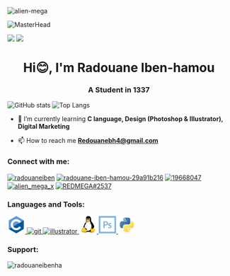 <p align="left"> <img src="https://komarev.com/ghpvc/?username=alien-mega&label=Profile%20views&color=0e75b6&style=flat" alt="alien-mega" /> </p>

![MasterHead](http://wallup.net/wp-content/uploads/2016/01/256678-stars-galaxy.jpg)

<img width="350" src="https://i.pinimg.com/originals/e4/26/70/e426702edf874b181aced1e2fa5c6cde.gif"> <img width="650" src="https://github.com/Alien-MEGA/Alien-MEGA/blob/main/redred.svg"/>

<h1 align="center">Hi😊, I'm Radouane Iben-hamou</h1>
<h3 align="center">A Student in 1337</h3>

![GitHub stats](https://github-readme-stats.vercel.app/api?username=Alien-MEGA&show_icons=true&theme=codeSTACKr)
![Top Langs](https://github-readme-stats.vercel.app/api/top-langs/?username=Alien-MEGA&theme=codeSTACKr)


- 🌱 I’m currently learning **C language, Design (Photoshop & Illustrator), Digital Marketing**

- 📫 How to reach me **Redouanebh4@gmail.com**

<h3 align="left">Connect with me:</h3>
<p align="left">
<a href="https://twitter.com/radouaneiben" target="blank"><img align="center" src="https://raw.githubusercontent.com/rahuldkjain/github-profile-readme-generator/master/src/images/icons/Social/twitter.svg" alt="radouaneiben" height="30" width="40" /></a>
<a href="https://linkedin.com/in/radouane-iben-hamou-29a91b216" target="blank"><img align="center" src="https://raw.githubusercontent.com/rahuldkjain/github-profile-readme-generator/master/src/images/icons/Social/linked-in-alt.svg" alt="radouane-iben-hamou-29a91b216" height="30" width="40" /></a>
<a href="https://stackoverflow.com/users/19668047" target="blank"><img align="center" src="https://raw.githubusercontent.com/rahuldkjain/github-profile-readme-generator/master/src/images/icons/Social/stack-overflow.svg" alt="19668047" height="30" width="40" /></a>
<a href="https://instagram.com/alien_mega_x" target="blank"><img align="center" src="https://raw.githubusercontent.com/rahuldkjain/github-profile-readme-generator/master/src/images/icons/Social/instagram.svg" alt="alien_mega_x" height="30" width="40" /></a>
<a href="https://discord.gg/REDMEGA#2537" target="blank"><img align="center" src="https://raw.githubusercontent.com/rahuldkjain/github-profile-readme-generator/master/src/images/icons/Social/discord.svg" alt="REDMEGA#2537" height="30" width="40" /></a>
</p>

<h3 align="left">Languages and Tools:</h3>
<p align="left"> <a href="https://www.cprogramming.com/" target="_blank" rel="noreferrer"> <img src="https://raw.githubusercontent.com/devicons/devicon/master/icons/c/c-original.svg" alt="c" width="40" height="40"/> </a> <a href="https://git-scm.com/" target="_blank" rel="noreferrer"> <img src="https://www.vectorlogo.zone/logos/git-scm/git-scm-icon.svg" alt="git" width="40" height="40"/> </a> <a href="https://www.adobe.com/in/products/illustrator.html" target="_blank" rel="noreferrer"> <img src="https://www.vectorlogo.zone/logos/adobe_illustrator/adobe_illustrator-icon.svg" alt="illustrator" width="40" height="40"/> </a> <a href="https://www.linux.org/" target="_blank" rel="noreferrer"> <img src="https://raw.githubusercontent.com/devicons/devicon/master/icons/linux/linux-original.svg" alt="linux" width="40" height="40"/> </a> <a href="https://www.photoshop.com/en" target="_blank" rel="noreferrer"> <img src="https://raw.githubusercontent.com/devicons/devicon/master/icons/photoshop/photoshop-line.svg" alt="photoshop" width="40" height="40"/> </a> <a href="https://www.python.org" target="_blank" rel="noreferrer"> <img src="https://raw.githubusercontent.com/devicons/devicon/master/icons/python/python-original.svg" alt="python" width="40" height="40"/> </a> </p>

<h3 align="left">Support:</h3>
<p><a href="https://www.buymeacoffee.com/radouaneibenha"> <img align="left" src="https://cdn.buymeacoffee.com/buttons/v2/default-yellow.png" height="50" width="210" alt="radouaneibenha" /></a></p><br><br>
